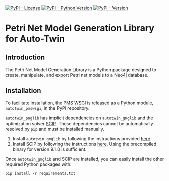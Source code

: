 [![PyPI - License](https://img.shields.io/pypi/l/autotwin_pnglib)](https://github.com/AutotwinEU/petri_net_model_gen/blob/master/LICENSE) [![PyPI - Python Version](https://img.shields.io/pypi/pyversions/autotwin_gmglib)](https://www.python.org/downloads/) [![PyPI - Version](https://img.shields.io/pypi/v/autotwin_pnglib)](https://pypi.org/project/autotwin_pnglib/)

# Petri Net Model Generation Library for Auto-Twin

## Introduction

The Petri Net Model Generation Library is a Python package designed to create, manipulate, and export Petri net models to a Neo4j database.

## Installation

To facilitate installation, the PMS WSGI is released as a Python module, `autotwin_pmswsgi`, in the PyPI repository.

`autotwin_pnglib` has implicit dependencies on `autotwin_gmglib` and the optimization solver [SCIP](https://scipopt.org/). These dependencies cannot be automatically resolved by `pip` and must be installed manually.

1. Install `autotwin_gmglib` by following the instructions provided [here](https://github.com/AutotwinEU/proc-mining-serv/blob/main/README.md).
2. Install SCIP by following the instructions [here](https://www.scipopt.org/doc/html/INSTALL.php). Using the precompiled binary for version 9.1.0 is sufficient.

Once `autotwin_gmglib` and SCIP are installed, you can easily install the other required Python packages with:

`pip install -r requirements.txt `
